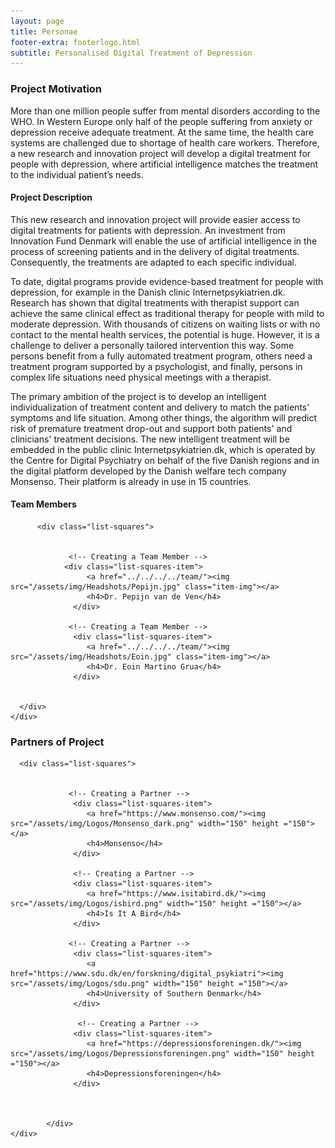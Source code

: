 ```yaml
---
layout: page
title: Personae 
footer-extra: footerlogo.html
subtitle: Personalised Digital Treatment of Depression
---
```



### Project Motivation
More than one million people suffer from mental disorders according to the WHO. In Western Europe only half of the people suffering from anxiety or depression receive adequate treatment. At the same time, the health care systems are challenged due to shortage of health care workers. Therefore, a new research and innovation project will develop a digital treatment for people with depression, where artificial intelligence matches the treatment to the individual patient’s needs.

#### Project Description
This new research and innovation project will provide easier access to digital treatments for patients with depression. An investment from Innovation Fund Denmark will enable the use of artificial intelligence in the process of screening patients and in the delivery of digital treatments. Consequently, the treatments are adapted to each specific individual.

To date, digital programs provide evidence-based treatment for people with depression, for example in the Danish clinic Internetpsykiatrien.dk. Research has shown that digital treatments with therapist support can achieve the same clinical effect as traditional therapy for people with mild to moderate depression. With thousands of citizens on waiting lists or with no contact to the mental health services, the potential is huge. However, it is a challenge to deliver a personally tailored intervention this way. Some persons benefit from a fully automated treatment program, others need a treatment program supported by a psychologist, and finally, persons in complex life situations need physical meetings with a therapist. 

The primary ambition of the project is to develop an intelligent individualization of treatment content and delivery to match the patients' symptoms and life situation. Among other things, the algorithm will predict risk of premature treatment drop-out and support both patients' and clinicians' treatment decisions. The new intelligent treatment will be embedded in the public clinic Internetpsykiatrien.dk, which is operated by the Centre for Digital Psychiatry on behalf of the five Danish regions and in the digital platform developed by the Danish welfare tech company Monsenso. Their platform is already in use in 15 countries.


#### Team Members 


<div class="container-fluid">
   
   <div class="row">
                 
          <div class="list-squares">
      
  
                 <!-- Creating a Team Member -->
               	<div class="list-squares-item">
                     <a href="../../../../team/"><img src="/assets/img/Headshots/Pepijn.jpg" class="item-img"></a>
                     <h4>Dr. Pepijn van de Ven</h4>
                  </div>
                  
                 <!-- Creating a Team Member -->
                  <div class="list-squares-item">
                     <a href="../../../../team/"><img src="/assets/img/Headshots/Eoin.jpg" class="item-img"></a>
                     <h4>Dr. Eoin Martino Grua</h4>
                  </div>
                                 
              
      </div>
    </div>
</div>

### Partners of Project


<div class="container-fluid">
   
   <div class="row">
      
      <div class="list-squares">
                 
   
                 <!-- Creating a Partner -->
                  <div class="list-squares-item">
                     <a href="https://www.monsenso.com/"><img src="/assets/img/Logos/Monsenso_dark.png" width="150" height ="150"></a>
                     <h4>Monsenso</h4>
                  </div>
                  
                  <!-- Creating a Partner -->
                  <div class="list-squares-item">
                     <a href="https://www.isitabird.dk/"><img src="/assets/img/Logos/isbird.png" width="150" height ="150"></a>
                     <h4>Is It A Bird</h4>
                  </div>                 
                                
                 <!-- Creating a Partner -->
                  <div class="list-squares-item">
                     <a href="https://www.sdu.dk/en/forskning/digital_psykiatri"><img src="/assets/img/Logos/sdu.png" width="150" height ="150"></a>
                     <h4>University of Southern Denmark</h4>
                  </div>
        
                   <!-- Creating a Partner -->
                  <div class="list-squares-item">
                     <a href="https://depressionsforeningen.dk/"><img src="/assets/img/Logos/Depressionsforeningen.png" width="150" height ="150"></a>
                     <h4>Depressionsforeningen</h4>
                  </div>
        
        
                  
            </div>
    </div>
</div>
